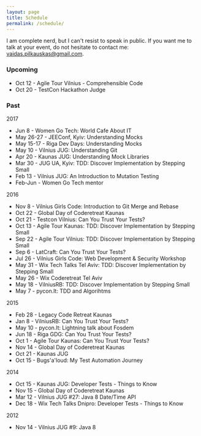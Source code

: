 ```yaml
---
layout: page
title: Schedule
permalink: /schedule/
---
```


I am complete nerd, but I can't resist to speak in public.
If you want me to talk at your event, do not hesitate to contact me: vaidas.pilkauskas@gmail.com.

### Upcoming
 * Oct 12 - Agile Tour Vilnius - Comprehensible Code
 * Oct 20 - TestCon Hackathon Judge

### Past

2017

 * Jun 8 - Women Go Tech: World Cafe About IT
 * May 26-27 - JEEConf, Kyiv: Understanding Mocks
 * May 15-17 - Riga Dev Days: Understanding Mocks
 * May 10 - Vilnius JUG: Understanding Git
 * Apr 20 - Kaunas JUG: Understanding Mock Libraries
 * Mar 30 - JUG UA, Kyiv: TDD: Discover Implementation by Stepping Small
 * Feb 13 - Vilnius JUG: An Introduction to Mutation Testing
 * Feb-Jun - Women Go Tech mentor

2016

 * Nov 8 - Vilnius Girls Code: Introduction to Git Merge and Rebase
 * Oct 22 - Global Day of Coderetreat Kaunas
 * Oct 21 - Testcon Vilnius: Can You Trust Your Tests?
 * Oct 13 - Agile Tour Kaunas: TDD: Discover Implementation by Stepping Small
 * Sep 22 - Agile Tour Vilnius: TDD: Discover Implementation by Stepping Small
 * Sep 6 - LatCraft: Can You Trust Your Tests?
 * Jul 26 - Vilnius Girls Code: Web Development & Security Workshop
 * May 31 - Wix Tech Talks Tel Aviv: TDD: Discover Implementation by Stepping Small
 * May 26 - Wix Coderetreat Tel Aviv
 * May 18 - VilniusRB: TDD: Discover Implementation by Stepping Small
 * May 7 - pycon.lt: TDD and Algorihtms

2015

 * Feb 28 - Legacy Code Retreat Kaunas
 * Jan 8 - VilniusRB: Can You Trust Your Tests?
 * May 10 - pycon.lt: Lightning talk about Fosdem
 * Jun 18 - Riga GDG: Can You Trust Your Tests?
 * Oct 1 - Agile Tour Kaunas: Can You Trust Your Tests?
 * Nov 14 - Global Day of Coderetreat Kaunas
 * Oct 21 - Kaunas JUG
 * Oct 15 - Bugs'a'loud: My Test Automation Journey

2014

 * Oct 15 - Kaunas JUG: Developer Tests - Things to Know
 * Nov 15 - Global Day of Coderetreat Kaunas
 * Mar 12 - Vilnius JUG #27: Java 8 Date/Time API
 * Dec 18 - Wix Tech Talks Dnipro: Developer Tests - Things to Know

2012

 * Nov 14 - Vilnius JUG #9: Java 8
